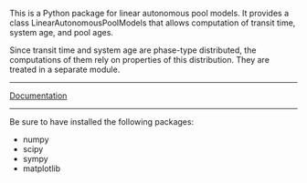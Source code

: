 This is a Python package for linear autonomous pool models.
It provides a class LinearAutonomousPoolModels that allows 
computation of transit time, system age, and pool ages.

Since transit time and system age are phase-type distributed, the computations of them
rely on properties of this distribution. They are treated in a separate module.

---

[Documentation](http://lapm.readthedocs.io/en/latest/)

---

Be sure to have installed the following packages:

+ numpy
+ scipy
+ sympy
+ matplotlib
